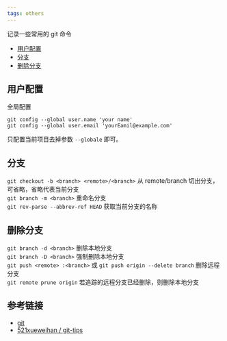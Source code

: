 ```yaml
---
tags: others
---
```


记录一些常用的 git 命令

- [用户配置](#用户配置)
- [分支](#分支)
- [删除分支](#删除分支)

## 用户配置
全局配置
```
git config --global user.name 'your name'
git config --global user.email 'yourEamil@example.com'
```
只配置当前项目去掉参数 `--globale` 即可。

## 分支
`git checkout -b <branch> <remote>/<branch>` 从 remote/branch 切出分支，可省略，省略代表当前分支  
`git branch -m <branch>` 重命名分支  
`git rev-parse --abbrev-ref HEAD` 获取当前分支的名称  

## 删除分支
`git branch -d <branch>` 删除本地分支  
`git branch -D <branch>` 强制删除本地分支  
`git push <remote> :<branch>` 或 `git push origin --delete branch` 删除远程分支  
`git remote prune origin` 若追踪的远程分支已经删除，则删除本地分支  

## 参考链接
- [git](https://git-scm.com/docs)
- [521xueweihan / git-tips ](https://github.com/521xueweihan/git-tips)